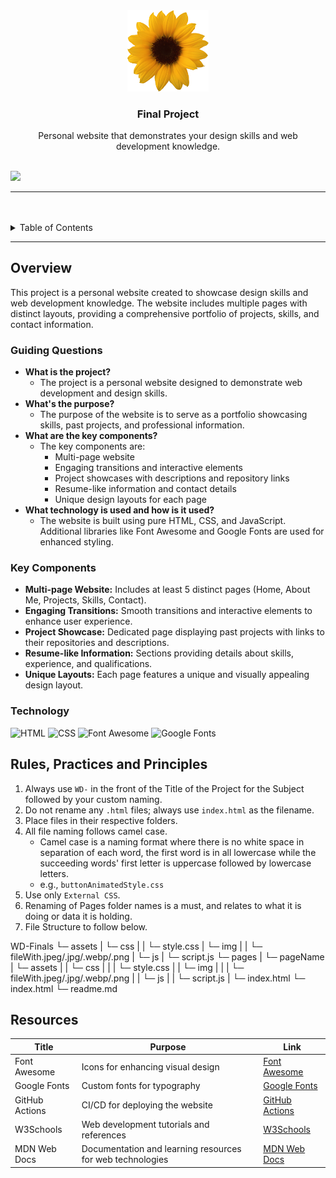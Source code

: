 <a name="readme-top"></a>

<br/>

<br />
<div align="center">
  <a href="https://github.com/mariettanicole/">
    <img src="./assets/img/LOGO.png" alt="Final Project" width="130" height="auto">
  </a>
  <h3 align="center">Final Project</h3>
</div>
<div align="center">
  Personal website that demonstrates your design skills and web development knowledge.
</div>

<br />

![](https://visit-counter.vercel.app/counter.png?page=wahwahwahwah-wah/WD-Finals)

---

<br />
<br />

<details>
  <summary>Table of Contents</summary>
  <ol>
    <li>
      <a href="#overview">Overview</a>
      <ol>
        <li><a href="#key-components">Key Components</a></li>
        <li><a href="#technology">Technology</a></li>
      </ol>
    </li>
    <li><a href="#rules-practices-and-principles">Rules, Practices and Principles</a></li>
    <li><a href="#resources">Resources</a></li>
  </ol>
</details>

---

## Overview

This project is a personal website created to showcase design skills and web development knowledge. The website includes multiple pages with distinct layouts, providing a comprehensive portfolio of projects, skills, and contact information.

### Guiding Questions
- **What is the project?**
  - The project is a personal website designed to demonstrate web development and design skills.
- **What's the purpose?**
  - The purpose of the website is to serve as a portfolio showcasing skills, past projects, and professional information.
- **What are the key components?**
  - The key components are:
    - Multi-page website
    - Engaging transitions and interactive elements
    - Project showcases with descriptions and repository links
    - Resume-like information and contact details
    - Unique design layouts for each page
- **What technology is used and how is it used?**
  - The website is built using pure HTML, CSS, and JavaScript. Additional libraries like Font Awesome and Google Fonts are used for enhanced styling.

### Key Components
- **Multi-page Website:** Includes at least 5 distinct pages (Home, About Me, Projects, Skills, Contact).
- **Engaging Transitions:** Smooth transitions and interactive elements to enhance user experience.
- **Project Showcase:** Dedicated page displaying past projects with links to their repositories and descriptions.
- **Resume-like Information:** Sections providing details about skills, experience, and qualifications.
- **Unique Layouts:** Each page features a unique and visually appealing design layout.

### Technology
![HTML](https://img.shields.io/badge/HTML-E34F26?style=for-the-badge&logo=html5&logoColor=white)
![CSS](https://img.shields.io/badge/CSS-1572B6?style=for-the-badge&logo=css3&logoColor=white)
![Font Awesome](https://img.shields.io/badge/Font%20Awesome-339AF0?style=for-the-badge&logo=font-awesome&logoColor=white)
![Google Fonts](https://img.shields.io/badge/Google%20Fonts-4285F4?style=for-the-badge&logo=google-fonts&logoColor=white)

## Rules, Practices and Principles
1. Always use `WD-` in the front of the Title of the Project for the Subject followed by your custom naming.
2. Do not rename any `.html` files; always use `index.html` as the filename.
3. Place files in their respective folders.
4. All file naming follows camel case.
   - Camel case is a naming format where there is no white space in separation of each word, the first word is in all lowercase while the succeeding words' first letter is uppercase followed by lowercase letters.
   - e.g., `buttonAnimatedStyle.css`
5. Use only `External CSS`.
6. Renaming of Pages folder names is a must, and relates to what it is doing or data it is holding.
7. File Structure to follow below.

WD-Finals
└─ assets
| └─ css
| | └─ style.css
| └─ img
| | └─ fileWith.jpeg/.jpg/.webp/.png
| └─ js
| └─ script.js
└─ pages
| └─ pageName
| └─ assets
| | └─ css
| | | └─ style.css
| | └─ img
| | | └─ fileWith.jpeg/.jpg/.webp/.png
| | └─ js
| | └─ script.js
| └─ index.html
└─ index.html
└─ readme.md

## Resources

| Title | Purpose | Link |
|-------|---------|------|
| Font Awesome | Icons for enhancing visual design | [Font Awesome](https://fontawesome.com/) |
| Google Fonts | Custom fonts for typography | [Google Fonts](https://fonts.google.com/) |
| GitHub Actions | CI/CD for deploying the website | [GitHub Actions](https://github.com/features/actions) |
| W3Schools | Web development tutorials and references | [W3Schools](https://www.w3schools.com/) |
| MDN Web Docs | Documentation and learning resources for web technologies | [MDN Web Docs](https://developer.mozilla.org/) |


